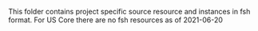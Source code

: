 This folder contains project specific source resource and instances in fsh format. For US Core there are no fsh resources as of 2021-06-20
